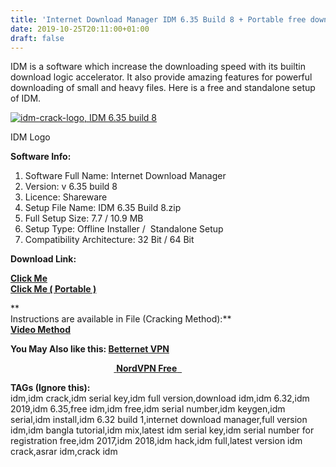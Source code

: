 ```yaml
---
title: 'Internet Download Manager IDM 6.35 Build 8 + Portable free download'
date: 2019-10-25T20:11:00+01:00
draft: false
---
```


IDM is a software which increase the downloading speed with its builtin download logic accelerator. It also provide amazing features for powerful downloading of small and heavy files. Here is a free and standalone setup of IDM.  
  
  

[![idm-crack-logo, IDM 6.35 build 8](https://1.bp.blogspot.com/-aOAtlcMfzGo/XbFgs2WL6rI/AAAAAAAAAnU/JEN7wtZr46gnHRXzFw6-QgnOUXP4f1O1wCLcBGAsYHQ/s320/logo%2Bframe1.jpg "IDM-crack-logo")](https://1.bp.blogspot.com/-aOAtlcMfzGo/XbFgs2WL6rI/AAAAAAAAAnU/JEN7wtZr46gnHRXzFw6-QgnOUXP4f1O1wCLcBGAsYHQ/s1600/logo%2Bframe1.jpg)

IDM Logo

  
  
  

**Software Info:**

1.  Software Full Name: Internet Download Manager
2.  Version: v 6.35 build 8 
3.  Licence: Shareware
4.  Setup File Name: IDM 6.35 Build 8.zip
5.  Full Setup Size: 7.7 / 10.9 MB
6.  Setup Type: Offline Installer /  Standalone Setup
7.  Compatibility Architecture: 32 Bit / 64 Bit 

**Download Link:**

**[Click Me](https://mega.nz/#!ZM9DEAzD!lRcztIBPcnxhc50tid77I9uUyQmzhyX2T9pxaP1kgdw)**  
**[Click Me ( Portable )](https://mega.nz/#!ZI0VVQAD!Tz2hwB0ZtgXtqY6DWhd_xpFTwByzj3QtgpwgQtXE_xw)**  
  
**  
Instructions are available in File (Cracking Method):**  
**[Video Method](https://pcappsstock-tuts.blogspot.com/2019/10/internet-download-manager-idm-635-build.html)**  
  
  
  

**You May Also like this: [Betternet VPN](https://pcappsstock.blogspot.com/2019/10/betternet-vpn-premium-5-free-download.html)**

                                          [ **NordVPN Free**  ](https://pcappsstock.blogspot.com/2019/10/nordvpn-free-download.html)

  

  

  

**TAGs (Ignore this):**  
idm,idm crack,idm serial key,idm full version,download idm,idm 6.32,idm 2019,idm 6.35,free idm,idm free,idm serial number,idm keygen,idm serial,idm install,idm 6.32 build 1,internet download manager,full version idm,idm bangla tutorial,idm mix,latest idm serial key,idm serial number for registration free,idm 2017,idm 2018,idm hack,idm full,latest version idm crack,asrar idm,crack idm
